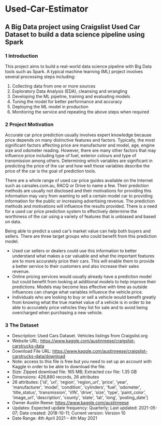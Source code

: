 # Used-Car-Estimator
## A Big Data project using Craigslist Used Car Dataset to build a data science pipeline using Spark

### 1 Introduction
This project aims to build a real-world data science pipeline with Big Data tools such as Spark.  A typical machine learning (ML) project involves several processing steps including:
1.	Collecting data from one or more sources
2.	Exploratory Data Analysis (EDA), cleansing and wrangling
3.	Developing the ML pipeline, training and evaluating models
4.	Tuning the model for better performance and accuracy
5.	Deploying the ML model in production
6.	Monitoring the service and repeating the above steps when required

### 2 Project Motivation
Accurate car price prediction usually involves expert knowledge because price depends on many distinctive features and factors. Typically, the most significant factors affecting price are manufacturer and model, age, engine size and odometer reading.  However, there are many other factors that may influence price including type of fuel, exterior colours and type of transmission among others.  Determining which variables are significant in predicting the price of the car and how well those variables describe the price of the car is the goal of prediction tools.

There are a whole range of used car price guides available on the Internet such as carsales.com.au, RACQ or Drive to name a few.  Their prediction methods are usually not disclosed and their motivations for providing this information may vary from wanting to sell a certain model car to providing information for the public or increasing advertising revenue.  The prediction methods and motivations will influence the results provided.  There is a need for a used car price prediction system to effectively determine the worthiness of the car using a variety of features that is unbiased and based on data. 

Being able to predict a used car’s market value can help both buyers and sellers.  There are three target groups who could benefit from this prediction model.
-	Used car sellers or dealers could use this information to better understand what makes a car valuable and what the important features are to more accurately price their cars.  This will enable them to provide a better service to their customers and also increase their sales revenue.
-	Online pricing services would usually already have a prediction model but could benefit from looking at additional models to help improve their predictions.  Models may become less effective with time as outside influences can change what variables influence the vehicle price.
-	Individuals who are looking to buy or sell a vehicle would benefit greatly from knowing what the true market value of a vehicle is in order to be able to accurately price vehicles they list for sale and to avoid being overcharged when purchasing a new vehicle.

### 3 The Dataset
- Description:	Used Cars Dataset.  Vehicles listings from Craigslist.org
- Website URL: https://www.kaggle.com/austinreese/craigslist-carstrucks-data  
- Download File URL: https://www.kaggle.com/austinreese/craigslist-carstrucks-data/download 
- Note: access to this file is free but you need to set up an account with Kaggle in order to be able to download the file.
- Size:	Zipped download file: 165 MB; Extracted csv file: 1.35 GB
- Dimensions: 426,880 records, 26 attributes
- 26 attributes: 
['id',   'url',   'region',  'region_url',  'price',  'year',  'manufacturer',  'model',  'condition',  'cylinders',  'fuel',  'odometer',  'title_status',  'transmission',  'VIN',  'drive',  'size',  'type',  'paint_color',  'image_url',  'description',  'county',  'state',  'lat',  'long',  'posting_date']
- Owner	Austin Reese: https://www.kaggle.com/austinreese
- Updates:	Expected update frequency: Quarterly; Last updated: 2021-05-07; Date created: 2018-10-11; Current version: Version 10
- Date Range:	4th April 2021 – 4th May 2021



